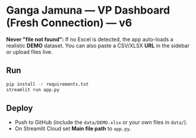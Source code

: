 
# Ganga Jamuna — VP Dashboard (Fresh Connection) — v6

**Never "file not found":** If no Excel is detected, the app auto-loads a realistic **DEMO** dataset.
You can also paste a CSV/XLSX **URL** in the sidebar or upload files live.

## Run
```bash
pip install -r requirements.txt
streamlit run app.py
```

## Deploy
- Push to GitHub (include the `data/DEMO.xlsx` or your own files in `data/`).
- On Streamlit Cloud set **Main file path** to `app.py`.
